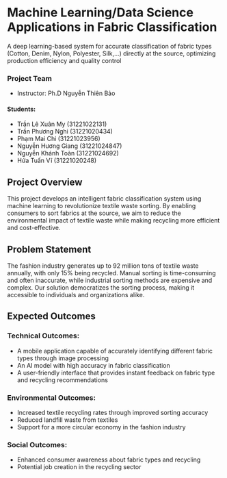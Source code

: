 # Machine Learning/Data Science Applications in Fabric Classification
A deep learning-based system for accurate classification of fabric types (Cotton, Denim, Nylon, Polyester, Silk,...) directly at the source, optimizing production efficiency and quality control

### Project Team
- Instructor: Ph.D Nguyễn Thiên Bảo
#### Students:
- Trần Lê Xuân My (31221022131)
- Trần Phương Nghi (31221020434)
- Phạm Mai Chi (31221023956)
- Nguyễn Hương Giang (31221024847)
- Nguyễn Khánh Toàn (31221024692)
- Hứa Tuấn Vĩ (31221020248)

## Project Overview

This project develops an intelligent fabric classification system using machine learning to revolutionize textile waste sorting. By enabling consumers to sort fabrics at the source, we aim to reduce the environmental impact of textile waste while making recycling more efficient and cost-effective.

## Problem Statement

The fashion industry generates up to 92 million tons of textile waste annually, with only 15% being recycled. Manual sorting is time-consuming and often inaccurate, while industrial sorting methods are expensive and complex. Our solution democratizes the sorting process, making it accessible to individuals and organizations alike.

## Expected Outcomes

### Technical Outcomes:

* A mobile application capable of accurately identifying different fabric types through image processing
* An AI model with high accuracy in fabric classification
* A user-friendly interface that provides instant feedback on fabric type and recycling recommendations

### Environmental Outcomes:

* Increased textile recycling rates through improved sorting accuracy
* Reduced landfill waste from textiles
* Support for a more circular economy in the fashion industry

### Social Outcomes:

* Enhanced consumer awareness about fabric types and recycling
* Potential job creation in the recycling sector
